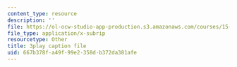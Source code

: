 ```yaml
---
content_type: resource
description: ''
file: https://ol-ocw-studio-app-production.s3.amazonaws.com/courses/15-071-the-analytics-edge-spring-2017/667b378fa49f99e2358db372da381afe_xyZEB6vkPb8.srt
file_type: application/x-subrip
resourcetype: Other
title: 3play caption file
uid: 667b378f-a49f-99e2-358d-b372da381afe
---
```

